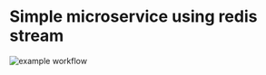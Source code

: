# Simple microservice using redis stream

![example workflow](https://github.com/khaninejad/nodejs-simpleMicroservice/workflows/Node.js%20CI/badge.svg)
